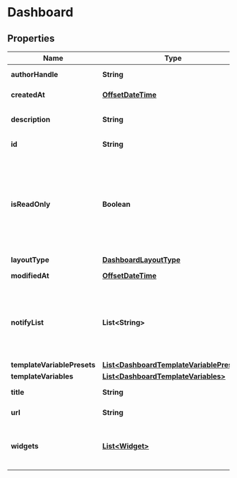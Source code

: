 

# Dashboard

## Properties

Name | Type | Description | Notes
------------ | ------------- | ------------- | -------------
**authorHandle** | **String** |  |  [optional] [readonly]
**createdAt** | [**OffsetDateTime**](OffsetDateTime.md) |  |  [optional] [readonly]
**description** | **String** | Description of the dashboard |  [optional]
**id** | **String** | ID of the dashboard |  [optional] [readonly]
**isReadOnly** | **Boolean** | Whether this dashboard is read-only. If True, only the author and admins can make changes to it. |  [optional]
**layoutType** | [**DashboardLayoutType**](DashboardLayoutType.md) |  | 
**modifiedAt** | [**OffsetDateTime**](OffsetDateTime.md) |  |  [optional] [readonly]
**notifyList** | **List&lt;String&gt;** | List of handles of users to notify when changes are made to this dashboard. |  [optional] [readonly]
**templateVariablePresets** | [**List&lt;DashboardTemplateVariablePreset&gt;**](DashboardTemplateVariablePreset.md) |  |  [optional]
**templateVariables** | [**List&lt;DashboardTemplateVariables&gt;**](DashboardTemplateVariables.md) |  |  [optional]
**title** | **String** | Title of the dashboard | 
**url** | **String** |  |  [optional] [readonly]
**widgets** | [**List&lt;Widget&gt;**](Widget.md) | List of widgets to display on the dashboard | 



